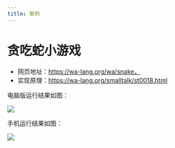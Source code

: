 ```yaml
---
title: 案例
---
```


# 贪吃蛇小游戏

- 网页地址：https://wa-lang.org/wa/snake。
- 实现原理：https://wa-lang.org/smalltalk/st0018.html

电脑版运行结果如图：

![](/st0018-01.png)

手机运行结果如图：

![](/st0018-02.png)

